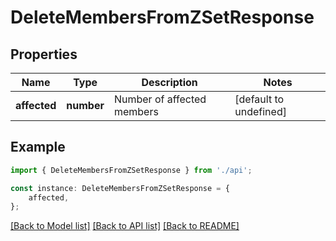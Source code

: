 # DeleteMembersFromZSetResponse


## Properties

Name | Type | Description | Notes
------------ | ------------- | ------------- | -------------
**affected** | **number** | Number of affected members | [default to undefined]

## Example

```typescript
import { DeleteMembersFromZSetResponse } from './api';

const instance: DeleteMembersFromZSetResponse = {
    affected,
};
```

[[Back to Model list]](../README.md#documentation-for-models) [[Back to API list]](../README.md#documentation-for-api-endpoints) [[Back to README]](../README.md)
